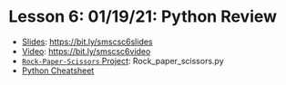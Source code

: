 # Lesson 6: 01/19/21: Python Review
* [Slides](https://bit.ly/smscsc6slides): https://bit.ly/smscsc6slides  
* [Video](https://bit.ly/smscsc6video):  https://bit.ly/smscsc6video
* [`Rock-Paper-Scissors` Project](Rock_paper_scissors.py): Rock_paper_scissors.py
* [Python Cheatsheet](https://whscompsciclub.github.io/lang/python/)
